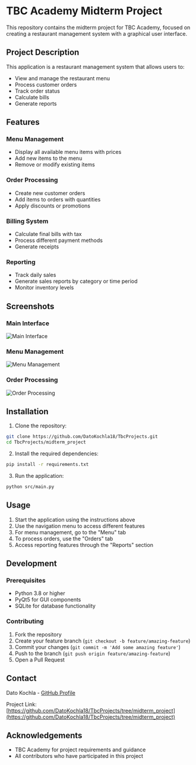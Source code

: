 # TBC Academy Midterm Project

This repository contains the midterm project for TBC Academy, focused on creating a restaurant management system with a graphical user interface.


## Project Description

This application is a restaurant management system that allows users to:
- View and manage the restaurant menu
- Process customer orders
- Track order status
- Calculate bills
- Generate reports

## Features

### Menu Management
- Display all available menu items with prices
- Add new items to the menu
- Remove or modify existing items

### Order Processing
- Create new customer orders
- Add items to orders with quantities
- Apply discounts or promotions

### Billing System
- Calculate final bills with tax
- Process different payment methods
- Generate receipts

### Reporting
- Track daily sales
- Generate sales reports by category or time period
- Monitor inventory levels


## Screenshots

### Main Interface
![Main Interface](https://github.com/DatoKochla18/TbcProjects/blob/midterm_project/midterm_project_photos/GUI.png?raw=true)

### Menu Management
![Menu Management](https://github.com/DatoKochla18/TbcProjects/blob/midterm_project/midterm_project_photos/Restaurant.png?raw=true)

### Order Processing
![Order Processing](https://github.com/DatoKochla18/TbcProjects/blob/midterm_project/midterm_project_photos/NewOrder.png?raw=true)

## Installation

1. Clone the repository:
```bash
git clone https://github.com/DatoKochla18/TbcProjects.git
cd TbcProjects/midterm_project
```

2. Install the required dependencies:
```bash
pip install -r requirements.txt
```

3. Run the application:
```bash
python src/main.py
```

## Usage

1. Start the application using the instructions above
2. Use the navigation menu to access different features
3. For menu management, go to the "Menu" tab
4. To process orders, use the "Orders" tab
5. Access reporting features through the "Reports" section

## Development

### Prerequisites
- Python 3.8 or higher
- PyQt5 for GUI components
- SQLite for database functionality

### Contributing
1. Fork the repository
2. Create your feature branch (`git checkout -b feature/amazing-feature`)
3. Commit your changes (`git commit -m 'Add some amazing feature'`)
4. Push to the branch (`git push origin feature/amazing-feature`)
5. Open a Pull Request

## Contact

Dato Kochla - [GitHub Profile](https://github.com/DatoKochla18)

Project Link: [https://github.com/DatoKochla18/TbcProjects/tree/midterm_project](https://github.com/DatoKochla18/TbcProjects/tree/midterm_project)

## Acknowledgements
- TBC Academy for project requirements and guidance
- All contributors who have participated in this project
